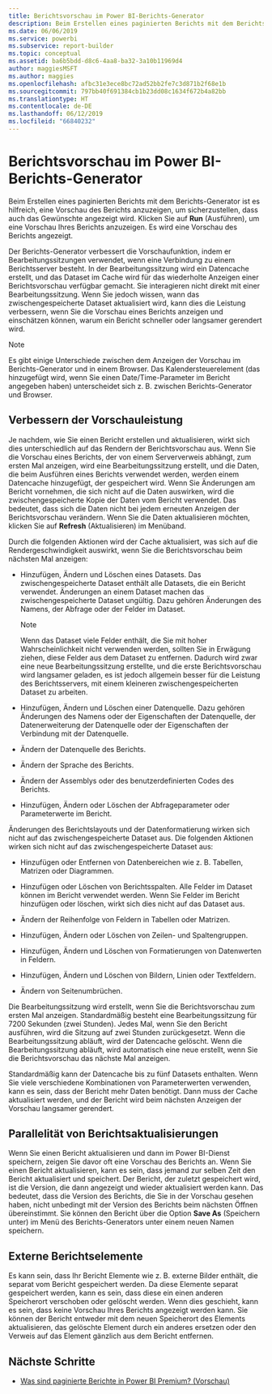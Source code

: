 ```yaml
---
title: Berichtsvorschau im Power BI-Berichts-Generator
description: Beim Erstellen eines paginierten Berichts mit dem Berichts-Generator ist es hilfreich, eine Vorschau des Berichts anzuzeigen, um sicherzustellen, dass auch das Gewünschte angezeigt wird.
ms.date: 06/06/2019
ms.service: powerbi
ms.subservice: report-builder
ms.topic: conceptual
ms.assetid: ba6b5bdd-d8c6-4aa8-ba32-3a10b11969d4
author: maggiesMSFT
ms.author: maggies
ms.openlocfilehash: afbc31e3ece8bc72ad52bb2fe7c3d871b2f68e1b
ms.sourcegitcommit: 797bb40f691384cb1b23dd08c1634f672b4a82bb
ms.translationtype: HT
ms.contentlocale: de-DE
ms.lasthandoff: 06/12/2019
ms.locfileid: "66840232"
---
```

# <a name="previewing-reports-in-power-bi-report-builder"></a>Berichtsvorschau im Power BI-Berichts-Generator
  Beim Erstellen eines paginierten Berichts mit dem Berichts-Generator ist es hilfreich, eine Vorschau des Berichts anzuzeigen, um sicherzustellen, dass auch das Gewünschte angezeigt wird. Klicken Sie auf **Run** (Ausführen), um eine Vorschau Ihres Berichts anzuzeigen. Es wird eine Vorschau des Berichts angezeigt.  
  
 Der Berichts-Generator verbessert die Vorschaufunktion, indem er Bearbeitungssitzungen verwendet, wenn eine Verbindung zu einem Berichtsserver besteht. In der Bearbeitungssitzung wird ein Datencache erstellt, und das Dataset im Cache wird für das wiederholte Anzeigen einer Berichtsvorschau verfügbar gemacht. Sie interagieren nicht direkt mit einer Bearbeitungssitzung. Wenn Sie jedoch wissen, wann das zwischengespeicherte Dataset aktualisiert wird, kann dies die Leistung verbessern, wenn Sie die Vorschau eines Berichts anzeigen und einschätzen können, warum ein Bericht schneller oder langsamer gerendert wird.  

  
> [!NOTE]  
> Es gibt einige Unterschiede zwischen dem Anzeigen der Vorschau im Berichts-Generator und in einem Browser. Das Kalendersteuerelement (das hinzugefügt wird, wenn Sie einen Date/Time-Parameter im Bericht angegeben haben) unterscheidet sich z. B. zwischen Berichts-Generator und Browser. 
  
## <a name="improving-preview-performance"></a>Verbessern der Vorschauleistung  
 Je nachdem, wie Sie einen Bericht erstellen und aktualisieren, wirkt sich dies unterschiedlich auf das Rendern der Berichtsvorschau aus. Wenn Sie die Vorschau eines Berichts, der von einem Serververweis abhängt, zum ersten Mal anzeigen, wird eine Bearbeitungssitzung erstellt, und die Daten, die beim Ausführen eines Berichts verwendet werden, werden einem Datencache hinzugefügt, der gespeichert wird. Wenn Sie Änderungen am Bericht vornehmen, die sich nicht auf die Daten auswirken, wird die zwischengespeicherte Kopie der Daten vom Bericht verwendet. Das bedeutet, dass sich die Daten nicht bei jedem erneuten Anzeigen der Berichtsvorschau verändern. Wenn Sie die Daten aktualisieren möchten, klicken Sie auf **Refresh** (Aktualisieren) im Menüband.  
  
 Durch die folgenden Aktionen wird der Cache aktualisiert, was sich auf die Rendergeschwindigkeit auswirkt, wenn Sie die Berichtsvorschau beim nächsten Mal anzeigen:  
  
-   Hinzufügen, Ändern und Löschen eines Datasets. Das zwischengespeicherte Dataset enthält alle Datasets, die ein Bericht verwendet. Änderungen an einem Dataset machen das zwischengespeicherte Dataset ungültig. Dazu gehören Änderungen des Namens, der Abfrage oder der Felder im Dataset.  
  
    > [!NOTE]  
    >  Wenn das Dataset viele Felder enthält, die Sie mit hoher Wahrscheinlichkeit nicht verwenden werden, sollten Sie in Erwägung ziehen, diese Felder aus dem Dataset zu entfernen. Dadurch wird zwar eine neue Bearbeitungssitzung erstellte, und die erste Berichtsvorschau wird langsamer geladen, es ist jedoch allgemein besser für die Leistung des Berichtsservers, mit einem kleineren zwischengespeicherten Dataset zu arbeiten.  
  
-   Hinzufügen, Ändern und Löschen einer Datenquelle. Dazu gehören Änderungen des Namens oder der Eigenschaften der Datenquelle, der Datenerweiterung der Datenquelle oder der Eigenschaften der Verbindung mit der Datenquelle.  
  
-   Ändern der Datenquelle des Berichts.  
  
-   Ändern der Sprache des Berichts.  
  
-   Ändern der Assemblys oder des benutzerdefinierten Codes des Berichts.  
  
-   Hinzufügen, Ändern oder Löschen der Abfrageparameter oder Parameterwerte im Bericht.  
  
 Änderungen des Berichtslayouts und der Datenformatierung wirken sich nicht auf das zwischengespeicherte Dataset aus. Die folgenden Aktionen wirken sich nicht auf das zwischengespeicherte Dataset aus:  
  
-   Hinzufügen oder Entfernen von Datenbereichen wie z. B. Tabellen, Matrizen oder Diagrammen.  
  
-   Hinzufügen oder Löschen von Berichtsspalten. Alle Felder im Dataset können im Bericht verwendet werden. Wenn Sie Felder im Bericht hinzufügen oder löschen, wirkt sich dies nicht auf das Dataset aus.  
  
-   Ändern der Reihenfolge von Feldern in Tabellen oder Matrizen.  
  
-   Hinzufügen, Ändern oder Löschen von Zeilen- und Spaltengruppen.  
  
-   Hinzufügen, Ändern und Löschen von Formatierungen von Datenwerten in Feldern.  
  
-   Hinzufügen, Ändern und Löschen von Bildern, Linien oder Textfeldern.  
  
-   Ändern von Seitenumbrüchen.  
  
Die Bearbeitungssitzung wird erstellt, wenn Sie die Berichtsvorschau zum ersten Mal anzeigen. Standardmäßig besteht eine Bearbeitungssitzung für 7200 Sekunden (zwei Stunden). Jedes Mal, wenn Sie den Bericht ausführen, wird die Sitzung auf zwei Stunden zurückgesetzt. Wenn die Bearbeitungssitzung abläuft, wird der Datencache gelöscht. Wenn die Bearbeitungssitzung abläuft, wird automatisch eine neue erstellt, wenn Sie die Berichtsvorschau das nächste Mal anzeigen.
  
Standardmäßig kann der Datencache bis zu fünf Datasets enthalten. Wenn Sie viele verschiedene Kombinationen von Parameterwerten verwenden, kann es sein, dass der Bericht mehr Daten benötigt. Dann muss der Cache aktualisiert werden, und der Bericht wird beim nächsten Anzeigen der Vorschau langsamer gerendert. 
  
## <a name="concurrency-of-report-updates"></a>Parallelität von Berichtsaktualisierungen  
Wenn Sie einen Bericht aktualisieren und dann im Power BI-Dienst speichern, zeigen Sie davor oft eine Vorschau des Berichts an. Wenn Sie einen Bericht aktualisieren, kann es sein, dass jemand zur selben Zeit den Bericht aktualisiert und speichert. Der Bericht, der zuletzt gespeichert wird, ist die Version, die dann angezeigt und wieder aktualisiert werden kann. Das bedeutet, dass die Version des Berichts, die Sie in der Vorschau gesehen haben, nicht unbedingt mit der Version des Berichts beim nächsten Öffnen übereinstimmt. Sie können den Bericht über die Option **Save As** (Speichern unter) im Menü des Berichts-Generators unter einem neuen Namen speichern.  
  
## <a name="external-report-items"></a>Externe Berichtselemente  
 Es kann sein, dass Ihr Bericht Elemente wie z. B. externe Bilder enthält, die separat vom Bericht gespeichert werden. Da diese Elemente separat gespeichert werden, kann es sein, dass diese ein einen anderen Speicherort verschoben oder gelöscht werden. Wenn dies geschieht, kann es sein, dass keine Vorschau Ihres Berichts angezeigt werden kann. Sie können der Bericht entweder mit dem neuen Speicherort des Elements aktualisieren, das gelöschte Element durch ein anderes ersetzen oder den Verweis auf das Element gänzlich aus dem Bericht entfernen.  
  
## <a name="next-steps"></a>Nächste Schritte

- [Was sind paginierte Berichte in Power BI Premium? (Vorschau)](paginated-reports-report-builder-power-bi.md)
  
